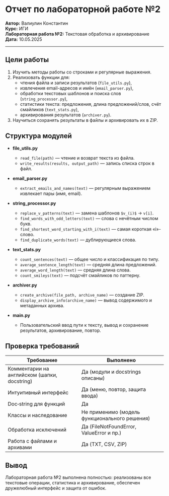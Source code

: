 # Отчет по лабораторной работе №2

**Автор:** Валиулин Константин  
**Курс:** ИГИ  
**Лабораторная работа №2:** Текстовая обработка и архивирование  
**Дата:** 10.05.2025

---

## Цели работы

1. Изучить методы работы со строками и регулярные выражения.  
2. Реализовать функции для:
   - чтения файла и записи результатов (`file_utils.py`),
   - извлечения email-адресов и имён (`email_parser.py`),
   - обработки текстовых шаблонов и поиска слов (`string_processor.py`),
   - статистики текста: предложения, длина предложений/слов, счёт смайликов (`text_stats.py`),
   - архивирования результатов (`archiver.py`).
3. Научиться сохранять результаты в файлы и архивировать их в ZIP.

## Структура модулей

- **file_utils.py**  
  - `read_file(path)` — чтение и возврат текста из файла.  
  - `write_results(results, output_path)` — запись списка строк в файл.

- **email_parser.py**  
  - `extract_emails_and_names(text)` — регулярным выражением извлекает пары (имя, email).

- **string_processor.py**  
  - `replace_v_patterns(text)` — замена шаблонов `$v_(i)$` → `v[i]`.  
  - `find_words_with_odd_letters(text)` — слова с нечётным числом букв.  
  - `find_shortest_word_starting_with_i(text)` — самая короткая «i»-слово.  
  - `find_duplicate_words(text)` — дублирующиеся слова.

- **text_stats.py**  
  - `count_sentences(text)` — общее число и классификация по типу.  
  - `average_sentence_length(text)` — средняя длина предложений.  
  - `average_word_length(text)` — средняя длина слова.  
  - `count_smileys(text)` — подсчёт смайликов по паттерну.

- **archiver.py**  
  - `create_archive(file_path, archive_name)` — создание ZIP.  
  - `display_archive_info(archive_name)` — вывод содержимого и метаданных архива.

- **main.py**  
  - Пользовательский ввод пути к тексту, вывод и сохранение результатов, архивирование, повтор.

## Проверка требований

| Требование                                   | Выполнено                                        |
|----------------------------------------------|--------------------------------------------------|
| Комментарии на английском (шапки, docstring) | Да (модули и docstrings описаны)                 |
| Интуитивный интерфейс                        | Да (меню, повтор, защита ввода)                  |
| Doc‑string для функций                       | Да                                               |
| Классы и наследование                        | Не применимо (модель функционального решения)   |
| Обработка исключений                         | Да (FileNotFoundError, ValueError и пр.)         |
| Работа с файлами и архивами                  | Да (TXT, CSV, ZIP)                               |

## Вывод

Лабораторная работа №2 выполнена полностью: реализованы все текстовые операции, статистика и архивирование, обеспечен дружелюбный интерфейс и защита от ошибок.
